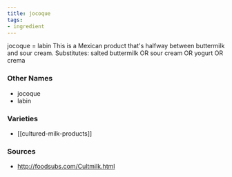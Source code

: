 ```yaml
---
title: jocoque
tags:
- ingredient
---
```

jocoque = labin This is a Mexican product that's halfway between buttermilk and sour cream. Substitutes: salted buttermilk OR sour cream OR yogurt OR crema

### Other Names

* jocoque
* labin

### Varieties

* [[cultured-milk-products]]

### Sources
* http://foodsubs.com/Cultmilk.html
